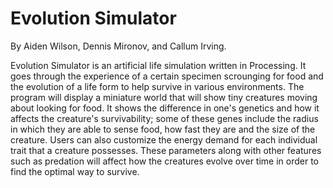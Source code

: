 # Evolution Simulator

By Aiden Wilson, Dennis Mironov, and Callum Irving.

Evolution Simulator is an artificial life simulation written in Processing. It goes through the experience of a certain specimen scrounging for food and the evolution of a life form to help survive in various environments. The program will display a miniature world that will show tiny creatures moving about looking for food. It shows the difference in one's genetics and how it affects the creature's survivability; some of these genes include the radius in which they are able to sense food, how fast they are and the size of the creature. Users can also customize the energy demand for each individual trait that a creature possesses. These parameters along with other features such as predation will affect how the creatures evolve over time in order to find the optimal way to survive.